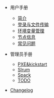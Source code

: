 - 用户手册

  - [简介](introduction.md)
  - [登录与文件传输](login.md)
  - [环境变量管理](environment.md)
  - [节点信息](nodes.md)
  - [常见问题](faq.md)

- 管理员手册

  - [PXE&kickstart](pxe.md)
  - [Slrum](slrum.md)
  - [Spack](spack.md)
  - [TODO](todo.md)

- [Changelog](changelog.md)
